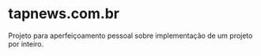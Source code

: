 # tapnews.com.br
Projeto para aperfeiçoamento pessoal sobre implementação de um projeto por inteiro.

